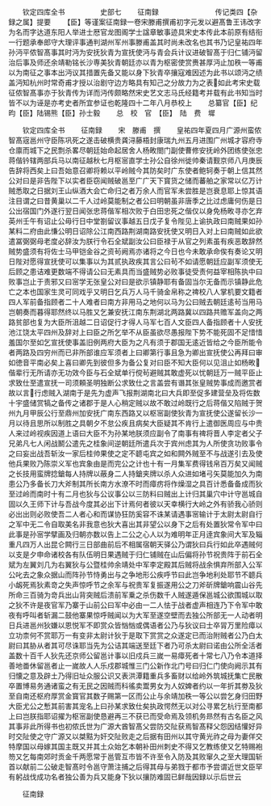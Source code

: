 　　钦定四库全书　　　　　史部七
　　征南録　　　　　　　　传记类四【杂録之属】提要
　　【臣】等谨案征南録一卷宋滕甫撰甫初字元发以避髙鲁王讳改字为名而字达道东阳人举进士厯官龙图阁学士諡章敏事迹具宋史本传此本前原有结衔一行题承奉郎守大理评事通判湖州军州事滕甫盖其时尚未改名也其书乃记皇祐四年孙沔平侬智髙事其时沔为安抚狄青为宣抚使沔与青会兵计议进破智髙于归仁铺沔留治后事及师还余靖勒铭长沙専美狄青朝廷亦以青为枢密使赏赉甚厚沔止加秩一等甫以为南征之事本出沔议其措置先备又能以身下狄青卒攘寇难因述为此书以颂沔之绩盖沔知杭州时常奇甫才授以治剧守边方略具有知己之分故力为之表如此考宋史载征侬智髙事亦于狄青传为详而沔传颇略然宋史艺文志马氏经籍考并载有此书知当时皆不以为诬是亦考史者所宜参证也乾隆四十二年八月恭校上
　　总纂官【臣】纪昀【臣】陆锡熊【臣】孙士毅
　　总　校　官　【臣】　陆　费　墀









　　钦定四库全书
　　征南録
　　宋　滕甫　撰
　　皇祐四年夏四月广源州蛮侬智髙宼邕州守臣陈巩死之遂击破横贵龚浔藤梧封康瑞九州五月进围广州城才容府寺仓廪而城下之民剽杀畧尽朝廷始命起居舍人杨畋閤门副使曹修安抚岭外团练使张忠蒋偕钤辖两部兵马以南征越秋七月枢宻直学士孙公自徐州徙帅秦请觐京师八月庚辰告辞将西矣上曰吾始意召卿将赖以平岭贼今其防矣时广东使者鲍轲奏于朝上信其然公对曰是非告陛下以实者臣窃闻贼破邕至广广天下寳货之储而蕃舶之家常以亿万计贼悉取之日据刘王山纵酒大会亡命归之者万余人而官军未尝胜是岂衰息耶上惊其语注目谓之曰昔黄巢以二千人过岭莫能制之者公曰明朝虽非唐季之比过虑庸何伤是日公出宿国门外遂行翌日闻张忠蒋偕军相次败于白田忠死之偕仅以身免杨畋寻亦乞弃英州壬午有诏止公毋行日中堂劄留议事越五日戊子复令陛见上谕执政曰南贼果如孙某料二府由此慊公明日诏除公江南西路荆湖南路安抚使又明日入对上曰南贼如此欲遣冨弼弼母老度必辞汝为朕行令石全斌副汝公曰臣禄于从官之列素虽有疾恶敢辞然贼势盛须有将佐士马甲铠金谷之资茍阙焉亦诸将之今日也今未敢承命俟有奏论又明日陛对愿得宣抚使可以集事以为其贰执政疾其言公曰茍不如请愿朝廷应副军须使无后顾之患诘难更数端不得请公曰无素具而当盛贼势必败事徒受责何益宰相陈执中曰败事岂止于责邪又曰宻学无张皇公对曰是欲示镇静耶有备固当尔无备而示镇静此危亡之本也国家生灵可同戏乎又明日乞兵万人马千骑金帛称之禆校八人掌机要文籍者四人军前备指顾者二十人难者曰南方非用马之地何以马为公曰贼去朝廷逺茍当用马岂朝奏而暮得耶然终以马胜又乞兼安抚江南东荆湖北两路冀以四路共赡军盖向之两路贫部也复为大臣所沮越二日诏促行才得人马军七百人文臣四人备指顾者十人安抚池江饶太平四州及辞对上曰臣之所乞举不从臣虽欲尽愚报陛下势不能死固不足惜惜羞国尔至如乞宣抚使事盖旧例两府大臣为之凡有须于郡国无逺近皆给之今臣所能令者两路及四穷州而已非所部谁应军须者上曰卿第行事且急为卿出宣抚使公再拜曰审如徳音平南必矣上喜曰卿先到彼但多为备公复对曰臣不知大臣何以见沮止如杨畋偕辈行无所请亦无功效今臣与石全斌单行傥茍避贼其敢虚死以忧朝廷万一贼平臣止求致仕至遣宣抚一司须頼圣明独断公求致仕之言盖尝有谮其张皇贼势事成而邀赏者故以言行虑贼入湖南于是先为虚声飞报荆湖南北曰大兵即至促多建营垒及将佐数十宇盛储赏犒之备传之诸郡于是人心稍定贼以故不敢过岭既行之后蒋偕又陷贼于贺州九月甲辰公行至鼎州加安抚广南东西路又以枢宻副使狄青为宣抚使公遂留长沙一月以待且思所以制胜之具朝夕不怠公疾且病矣大臣疑其不肯行上遣御医周应与中贵人来过岭视疾因道上语曰大臣不为孙某地朕须应副令了南事有禆将晋人李定者父子兄弟凡七人闲战鬭公遣先之桂象间逆朝廷所遣兵次于宾州虑其为人所使贪功败事令之曰妄出战吾斩汝一家后桂帅果使之定不聼屯宾之如和闗外贼至不与战遂引去及使他兵果败乃陈崇义军也宾象由是而完公之计也十有一月集军费得钱帛百万矣又闻贼之长技用蛮牌捻鎗每人持牌以蔽身二人持鎗夹牌以杀人众进如堵弓矢莫能加久为南患公乃多备长刀大斧制其所长南方水潦不时而瘴疠将作燥湿之具百计悉备备成而狄至过岭而南时十有二月也狄与公议事公以三防料曰贼出上计归其巢穴中计守邕城自固以久王师下计与吾战今度其必出下计焉何者彼以天幸横行大岭之外有骄我心骄则必出出则必败使吾二人者心和而谋协狂防奚容不诛某请遇事宻输计于太尉太尉自行之军中无二令自取美名非我意也狄大喜出其非望公以身下之后有处置狄常令军中曰此事是孙宻学擘画及归朝亦数以告上二公之心人以为难明年正月逹宾象间大军及辎重凡四万人出昆仑闗行三日部曲前后不相属宿朝天驿公乃谓狄曰兵行如此卒遇贼何以支是夕申命诸校各有队伍明日果遇贼于归仁铺贼在山后偏将孙节祝贵阵于前石全斌为左翼刘几为右翼狄与公暨桂帅余靖处中军李定殿其后贼将战余惧弃所部入公军公叱去之象众据山而阵孙节恃勇出与之争地形公疾呼节曰此岂争地利处耶节不聼兵小衂死焉狄素竒之失声惊呼节之余军与祝贵军复振遂用公之刀斧斫牌鎗响震山谷先所命三百骑为竒兵出山背突贼后溃前军乗之杀伤数千人贼遂遁保邕城公欲围城以取之狄不许是夜官军乃寨于山前公曰军中必由一二人怯于战者虚声相连乃下令军中敢夜有呼叫者斩漏二鼓他寨果惊呼贼闻以为大军至遂空壁而去独公所部无一人动者明日兵进邕州狄嫌以恩悦军不即赏众皆忷忷或偶语者公乃与狄议曰士卒冐万里险瘴以立功柰何不赏耶万一有变非太尉计狄于是取下赏赏之众遂定已而治附贼者公乃白太尉曰其胁从者其可尽诛耶当先为公诘其端送至廷下者乃可杀太尉曰诺由公所全活者盖数十百千人狄先还京师公留邕计事以旧戍兵三嵗一易瘴死者十常七八乃令本道择善地畨休留邕者止一嵗故人人乐戍郡城惟三门公新作北门号曰归仁门使向阙示其有归懐之意及辟土乃得旧址众服公识又表洪潭籍重兵多畜财以给岭外筑城抚集亡民散卒置博易务通诸蛮之有无民之因贼而科徭卖鬻男女为人奴婢者约以一年折其劵及狄至自南还枢府厚赏金寳官其数子赐第一区而公止与余靖加秩一等公以尝乞身归田野大臣尤公之慙其前害其宠名上曰孙某求致仕矣执政愕然无以对公寻累乞杭行至南都上曰岂朕指耶诏擢为枢宻副使恳避再三不获已而受命焉及领机务昻然有古名臣之风其事非此所得书也初侬氏世为广源大酋智髙父尝防交阯获焉智髙释父怨因结懽好异时交阯使之守广源又以桀黠为奸交阯败走之后据有田州以其守黄光祚之母为妻佯交特摩国以母嫁其国主既又并其土众始乞本朝补田州刺史不得又乞教练使又乞特赐袍笏又乞每南郊时贡金千两愿常于邕管互市皆不许至令入防及其败窜久之至大理国斩首以献前二公破走智髙时令邕守萧注捕之后得其母与弟戮于都市予尝谓近世文臣罕有躬战伐成功名者独公善为兵又能身下狄以攘防难固已鲜哉因録以示后世云













　　征南録
